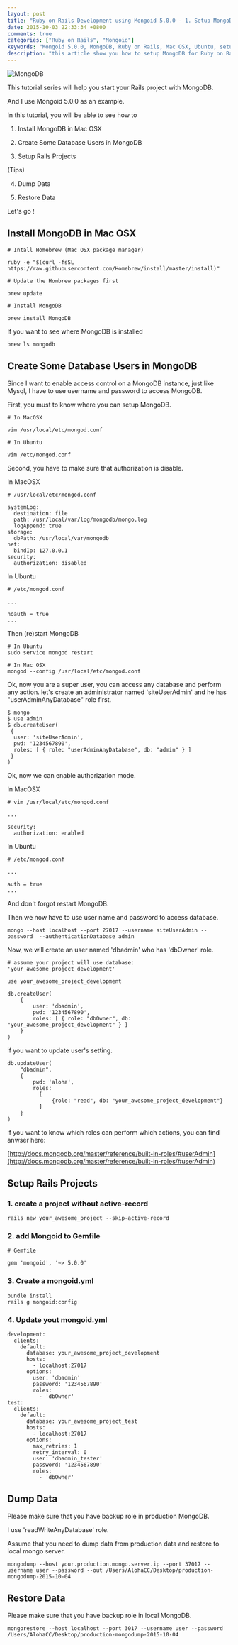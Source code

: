 ```yaml
---
layout: post
title: "Ruby on Rails Development using Mongoid 5.0.0 - 1. Setup MongoDB"
date: 2015-10-03 22:33:34 +0800
comments: true
categories: ["Ruby on Rails", "Mongoid"]
keywords: "Mongoid 5.0.0, MongoDB, Ruby on Rails, Mac OSX, Ubuntu, setup, create user"
description: "this article show you how to setup MongoDB for Ruby on Rails Development such as create users, dump data"
---
```


<img src="https://dl.dropboxusercontent.com/u/22307926/Blog%20Image/Ruby%20on%20Rails%20Development%20using%20Mongoid%205.0.0%20-%20Setup%20MongoDB/MongoDB-Logo.png" alt="MongoDB">

This tutorial series will help you start your Rails project with MongoDB.

And I use Mongoid 5.0.0 as an example.

In this tutorial, you will be able to see how to 

1. Install MongoDB in Mac OSX

2. Create Some Database Users in MongoDB

3. Setup Rails Projects

(Tips)

4. Dump Data 

5. Restore Data

Let's go !

<!--more-->

## Install MongoDB in Mac OSX

```
# Intall Homebrew (Mac OSX package manager)

ruby -e "$(curl -fsSL https://raw.githubusercontent.com/Homebrew/install/master/install)"

# Update the Hombrew packages first

brew update

# Install MongoDB

brew install MongoDB
```

If you want to see where MongoDB is installed

```
brew ls mongodb
```


## Create Some Database Users in MongoDB

Since I want to enable access control on a MongoDB instance, just like Mysql, I have to use username and password to access MongoDB. 

First, you must to know where you can setup MongoDB.

```
# In MacOSX

vim /usr/local/etc/mongod.conf

# In Ubuntu 

vim /etc/mongod.conf
``` 

Second, you have to make sure that authorization is disable.


In MacOSX

```
# /usr/local/etc/mongod.conf

systemLog:
  destination: file
  path: /usr/local/var/log/mongodb/mongo.log
  logAppend: true
storage:
  dbPath: /usr/local/var/mongodb
net:
  bindIp: 127.0.0.1
security:
  authorization: disabled 
```

In Ubuntu 

```
# /etc/mongod.conf

...

noauth = true
...

```

Then (re)start MongoDB 

```
# In Ubuntu
sudo service mongod restart

# In Mac OSX
mongod --config /usr/local/etc/mongod.conf
```

Ok, now you are a super user, you can access any database and perform any action. let's create an administrator named 'siteUserAdmin' and he has "userAdminAnyDatabase" role first.  

```
$ mongo
$ use admin
$ db.createUser(
 {
  user: 'siteUserAdmin',
  pwd: '1234567890',
  roles: [ { role: "userAdminAnyDatabase", db: "admin" } ]
 }
)
```

Ok, now we can enable authorization mode.

In MacOSX

```
# vim /usr/local/etc/mongod.conf

...

security:
  authorization: enabled 
```

In Ubuntu 

```
# /etc/mongod.conf

...

auth = true
...

```

And don't forgot restart MongoDB.

Then we now have to use user name and password to access database.

```
mongo --host localhost --port 27017 --username siteUserAdmin --password  --authenticationDatabase admin
```

Now, we will create an user  named 'dbadmin' who has 'dbOwner' role.

```
# assume your project will use database: 'your_awesome_project_development'

use your_awesome_project_development

db.createUser(
    {
        user: 'dbadmin',
        pwd: '1234567890',
        roles: [ { role: "dbOwner", db: "your_awesome_project_development" } ]
    }
)
```

if you want to update user's setting.

```
db.updateUser(
    "dbadmin",
    {
        pwd: 'aloha',
        roles: 
          [
              {role: "read", db: "your_awesome_project_development"}
          ]
    }
)
```

if you want to know which roles can perform which  actions, you can find anwser here: 

[http://docs.mongodb.org/master/reference/built-in-roles/#userAdmin](http://docs.mongodb.org/master/reference/built-in-roles/#userAdmin)


## Setup Rails Projects

### 1. create a project without active-record 

```
rails new your_awesome_project --skip-active-record
```
### 2. add Mongoid to Gemfile

```
# Gemfile

gem 'mongoid', '~> 5.0.0'
```

### 3. Create a mongoid.yml

```
bundle install
rails g mongoid:config
```

### 4. Update yout mongoid.yml

```
development:
  clients:
    default:
      database: your_awesome_project_development
      hosts:
        - localhost:27017
      options:
        user: 'dbadmin'
        password: '1234567890'
        roles:
          - 'dbOwner'
test:
  clients:
    default:
      database: your_awesome_project_test
      hosts:
        - localhost:27017
      options:
        max_retries: 1
        retry_interval: 0
        user: 'dbadmin_tester'
        password: '1234567890'
        roles:
          - 'dbOwner'
```

## Dump Data 

Please make sure that you have backup role in production MongoDB.

I use 'readWriteAnyDatabase' role.

Assume that you need to dump data from production data and restore to local mongo server.

```
mongodump --host your.production.mongo.server.ip --port 37017 --username user --password --out /Users/AlohaCC/Desktop/production-mongodump-2015-10-04
```

## Restore Data

Please make sure that you have backup role in local MongoDB.

```
mongorestore --host localhost --port 3017 --username user --password  /Users/AlohaCC/Desktop/production-mongodump-2015-10-04
```